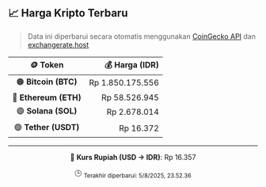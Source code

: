 

<!-- HARGA_KRIPTO -->
## 📈 Harga Kripto Terbaru

> Data ini diperbarui secara otomatis menggunakan [CoinGecko API](https://www.coingecko.com/) dan [exchangerate.host](https://exchangerate.host/)

<div align="center">

| 🪙 Token | 💰 Harga (IDR) |
|:------:|---------------:|
| 🟠 **Bitcoin (BTC)**   | Rp 1.850.175.556 |
| 🔵 **Ethereum (ETH)**  | Rp 58.526.945 |
| 🟣 **Solana (SOL)**    | Rp 2.678.014 |
| 🟢 **Tether (USDT)**   | Rp 16.372 |

---

💱 **Kurs Rupiah (USD → IDR)**: Rp 16.357

🕒 <sub>Terakhir diperbarui: 5/8/2025, 23.52.36</sub>

</div>
<!-- /HARGA_KRIPTO -->